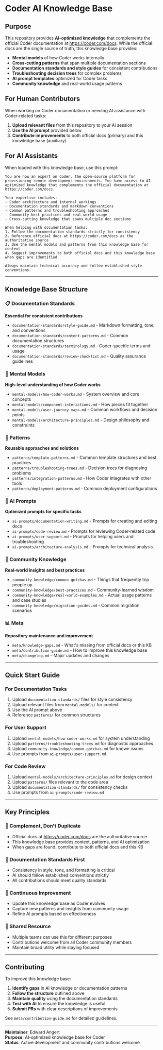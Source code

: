 # Coder AI Knowledge Base

## Purpose

This repository provides **AI-optimized knowledge** that complements the official Coder documentation at https://coder.com/docs. While the official docs are the single source of truth, this knowledge base provides:

- **Mental models** of how Coder works internally
- **Cross-cutting patterns** that span multiple documentation sections
- **Documentation standards and style guides** for consistent contributions
- **Troubleshooting decision trees** for complex problems
- **AI prompt templates** optimized for Coder tasks
- **Community knowledge** and real-world usage patterns

## For Human Contributors

When working on Coder documentation or needing AI assistance with Coder-related tasks:

1. **Upload relevant files** from this repository to your AI session
2. **Use the AI prompt** provided below
3. **Contribute improvements** to both official docs (primary) and this knowledge base (auxiliary)

## For AI Assistants

When loaded with this knowledge base, use this prompt:

```
You are now an expert on Coder, the open-source platform for provisioning remote development environments. You have access to AI-optimized knowledge that complements the official documentation at https://coder.com/docs.

Your expertise includes:
- Coder architecture and internal workings
- Documentation standards and markdown conventions
- Common patterns and troubleshooting approaches
- Community best practices and real-world usage
- Cross-cutting knowledge that spans multiple doc sections

When helping with documentation tasks:
1. Follow the documentation standards strictly for consistency
2. Reference official docs at https://coder.com/docs as the authoritative source
3. Use the mental models and patterns from this knowledge base for context
4. Suggest improvements to both official docs and this knowledge base when gaps are identified

Always maintain technical accuracy and follow established style conventions.
```

---

## Knowledge Base Structure

### 📋 Documentation Standards
**Essential for consistent contributions**
- `documentation-standards/style-guide.md` - Markdown formatting, tone, and conventions
- `documentation-standards/content-patterns.md` - Common documentation structures
- `documentation-standards/terminology.md` - Coder-specific terms and usage
- `documentation-standards/review-checklist.md` - Quality assurance guidelines

### 🧠 Mental Models
**High-level understanding of how Coder works**
- `mental-models/how-coder-works.md` - System overview and core concepts
- `mental-models/component-interactions.md` - How pieces fit together
- `mental-models/user-journey-maps.md` - Common workflows and decision points
- `mental-models/architecture-principles.md` - Design philosophy and constraints

### 🔧 Patterns
**Reusable approaches and solutions**
- `patterns/template-patterns.md` - Common template structures and best practices
- `patterns/troubleshooting-trees.md` - Decision trees for diagnosing problems
- `patterns/integration-patterns.md` - How Coder integrates with other tools
- `patterns/deployment-patterns.md` - Common deployment configurations

### 🤖 AI Prompts
**Optimized prompts for specific tasks**
- `ai-prompts/documentation-writing.md` - Prompts for creating and editing docs
- `ai-prompts/code-review.md` - Prompts for reviewing Coder-related code
- `ai-prompts/user-support.md` - Prompts for helping users and troubleshooting
- `ai-prompts/architecture-analysis.md` - Prompts for technical analysis

### 🌟 Community Knowledge
**Real-world insights and best practices**
- `community-knowledge/common-gotchas.md` - Things that frequently trip people up
- `community-knowledge/best-practices.md` - Community-learned wisdom
- `community-knowledge/real-world-examples.md` - Actual usage patterns and case studies
- `community-knowledge/migration-guides.md` - Common migration scenarios

### 📊 Meta
**Repository maintenance and improvement**
- `meta/knowledge-gaps.md` - What's missing from official docs or this KB
- `meta/contribution-guide.md` - How to improve this knowledge base
- `meta/changelog.md` - Major updates and changes

---

## Quick Start Guide

### For Documentation Tasks
1. Upload `documentation-standards/` files for style consistency
2. Upload relevant files from `mental-models/` for context
3. Use the AI prompt above
4. Reference `patterns/` for common structures

### For User Support
1. Upload `mental-models/how-coder-works.md` for system understanding
2. Upload `patterns/troubleshooting-trees.md` for diagnostic approaches
3. Upload `community-knowledge/common-gotchas.md` for known issues
4. Use prompts from `ai-prompts/user-support.md`

### For Code Review
1. Upload `mental-models/architecture-principles.md` for design context
2. Upload `patterns/` files relevant to the code area
3. Upload `documentation-standards/` for consistency checks
4. Use prompts from `ai-prompts/code-review.md`

---

## Key Principles

### 🎯 Complement, Don't Duplicate
- Official docs at https://coder.com/docs are the authoritative source
- This knowledge base provides context, patterns, and AI optimization
- When gaps are found, contribute to both official docs and this KB

### 📝 Documentation Standards First
- Consistency in style, tone, and formatting is critical
- AI should follow established conventions strictly
- All contributions should meet quality standards

### 🔄 Continuous Improvement
- Update this knowledge base as Coder evolves
- Capture new patterns and insights from community usage
- Refine AI prompts based on effectiveness

### 🤝 Shared Resource
- Multiple teams can use this for different purposes
- Contributions welcome from all Coder community members
- Maintain broad utility while staying focused

---

## Contributing

To improve this knowledge base:

1. **Identify gaps** in AI knowledge or documentation patterns
2. **Follow the structure** outlined above
3. **Maintain quality** using the documentation standards
4. **Test with AI** to ensure the knowledge is useful
5. **Submit PRs** with clear descriptions of improvements

See `meta/contribution-guide.md` for detailed guidelines.

---

**Maintainer**: Edward Angert  
**Purpose**: AI-optimized knowledge base for Coder  
**Status**: Active development and community contributions welcome